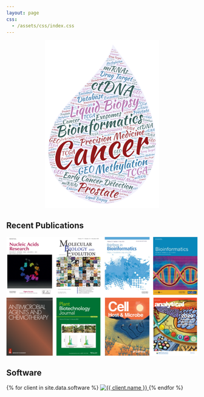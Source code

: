 ```yaml
---
layout: page
css:
  - /assets/css/index.css
---
```



<p align="center">
  <img width="300" src="https://raw.githubusercontent.com/rli012/rli012.github.io/master/assets/img/wordcloud.png">
</p>
  
## Recent Publications

<p align="center">
  <img width="800" src="https://raw.githubusercontent.com/rli012/rli012.github.io/master/assets/img/publications.png">
</p>

## Software

<div id="clients-out" class="page-section cut1">
  <div id="clients">
    <div id="client-logos">
      {% for client in site.data.software %}
        <a class="client-img" href="{{ client.url }}" title="{{ client.name }}">
          <img alt="{{ client.name }}" src="assets/img/logos/{{ client.img }}" />
        </a>
      {% endfor %}
    </div>
  </div>
</div>
